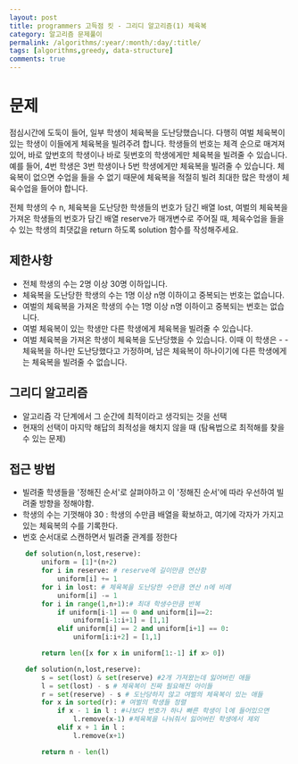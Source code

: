 ```yaml
---
layout: post
title: programmers 고득점 킷 - 그리디 알고리즘(1) 체육복
category: 알고리즘 문제풀이
permalink: /algorithms/:year/:month/:day/:title/
tags: [algorithms,greedy, data-structure]
comments: true
---
```


# 문제
점심시간에 도둑이 들어, 일부 학생이 체육복을 도난당했습니다. 다행히 여벌 체육복이 있는 학생이 이들에게 체육복을 빌려주려 합니다. 학생들의 번호는 체격 순으로 매겨져 있어, 바로 앞번호의 학생이나 바로 뒷번호의 학생에게만 체육복을 빌려줄 수 있습니다. 예를 들어, 4번 학생은 3번 학생이나 5번 학생에게만 체육복을 빌려줄 수 있습니다. 체육복이 없으면 수업을 들을 수 없기 때문에 체육복을 적절히 빌려 최대한 많은 학생이 체육수업을 들어야 합니다.

전체 학생의 수 n, 체육복을 도난당한 학생들의 번호가 담긴 배열 lost, 여벌의 체육복을 가져온 학생들의 번호가 담긴 배열 reserve가 매개변수로 주어질 때, 체육수업을 들을 수 있는 학생의 최댓값을 return 하도록 solution 함수를 작성해주세요.

## 제한사항
- 전체 학생의 수는 2명 이상 30명 이하입니다.
- 체육복을 도난당한 학생의 수는 1명 이상 n명 이하이고 중복되는 번호는 없습니다.
- 여벌의 체육복을 가져온 학생의 수는 1명 이상 n명 이하이고 중복되는 번호는 없습니다.
- 여벌 체육복이 있는 학생만 다른 학생에게 체육복을 빌려줄 수 있습니다.
- 여벌 체육복을 가져온 학생이 체육복을 도난당했을 수 있습니다. 이때 이 학생은 - - 체육복을 하나만 도난당했다고 가정하며, 남은 체육복이 하나이기에 다른 학생에게는 체육복을 빌려줄 수 없습니다.

## 그리디 알고리즘
- 알고리즘 각 단계에서 그 순간에 최적이라고 생각되는 것을 선택
- 현재의 선택이 마지막 해답의 최적성을 해치지 않을 때 (탐욕법으로 최적해를 찾을 수 있는 문제)

## 접근 방법
- 빌려줄 학생들을 '정해진 순서'로 살펴야하고 이 '정해진 순서'에 따라 우선하여 빌려줄 방향을 정해야함. 
- 학생의 수는 기껏해야 30 : 학생의 수만큼 배열을 확보하고, 여기에 각자가 가지고 있는 체육복의 수를 기록한다. 
- 번호 순서대로 스캔하면서 빌려줄 관계를 정한다

```python 
	def solution(n,lost,reserve):
		uniform = [1]*(n+2)
		for i in reserve: # reserve에 길이만큼 연산함
			uniform[i] += 1
		for i in lost: # 체육복을 도난당한 수만큼 연산 n에 비례
			uniform[i] -= 1
		for i in range(1,n+1):# 최대 학생수만큼 반복
			if uniform[i-1] == 0 and uniform[i]==2:
				uniform[i-1:i+1] = [1,1]
			elif uniform[i] == 2 and uniform[i+1] == 0:
				uniform[i:i+2] = [1,1]

		return len([x for x in uniform[1:-1] if x> 0])	
```


```python 
	def solution(n,lost,reserve):
		s = set(lost) & set(reserve) #2개 가져왔는데 잃어버린 애들
		l = set(lost) - s # 체육복이 진짜 필요해진 아이들
		r = set(reserve) - s # 도난당하지 않고 여벌의 체육복이 있는 애들
		for x in sorted(r): # 여벌의 학생들 정렬
			if x - 1 in l : #나보다 번호가 하나 빠른 학생이 l에 들어있으면
				l.remove(x-1) #체육복을 나눠줘서 잃어버린 학생에서 제외
			elif x + 1 in l :
				l.remove(x+1)

		return n - len(l)

```
